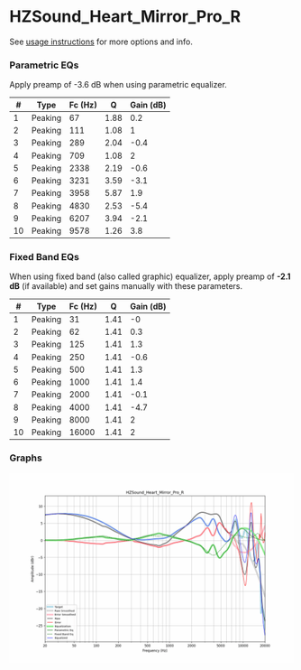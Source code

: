 # HZSound_Heart_Mirror_Pro_R
See [usage instructions](https://github.com/jaakkopasanen/AutoEq#usage) for more options and info.

### Parametric EQs
Apply preamp of -3.6 dB when using parametric equalizer.

|   # | Type    |   Fc (Hz) |    Q |   Gain (dB) |
|-----|---------|-----------|------|-------------|
|   1 | Peaking |        67 | 1.88 |         0.2 |
|   2 | Peaking |       111 | 1.08 |         1   |
|   3 | Peaking |       289 | 2.04 |        -0.4 |
|   4 | Peaking |       709 | 1.08 |         2   |
|   5 | Peaking |      2338 | 2.19 |        -0.6 |
|   6 | Peaking |      3231 | 3.59 |        -3.1 |
|   7 | Peaking |      3958 | 5.87 |         1.9 |
|   8 | Peaking |      4830 | 2.53 |        -5.4 |
|   9 | Peaking |      6207 | 3.94 |        -2.1 |
|  10 | Peaking |      9578 | 1.26 |         3.8 |

### Fixed Band EQs
When using fixed band (also called graphic) equalizer, apply preamp of **-2.1 dB** (if available) and set gains manually with these parameters.

|   # | Type    |   Fc (Hz) |    Q |   Gain (dB) |
|-----|---------|-----------|------|-------------|
|   1 | Peaking |        31 | 1.41 |        -0   |
|   2 | Peaking |        62 | 1.41 |         0.3 |
|   3 | Peaking |       125 | 1.41 |         1.3 |
|   4 | Peaking |       250 | 1.41 |        -0.6 |
|   5 | Peaking |       500 | 1.41 |         1.3 |
|   6 | Peaking |      1000 | 1.41 |         1.4 |
|   7 | Peaking |      2000 | 1.41 |        -0.1 |
|   8 | Peaking |      4000 | 1.41 |        -4.7 |
|   9 | Peaking |      8000 | 1.41 |         2   |
|  10 | Peaking |     16000 | 1.41 |         2   |

### Graphs
![](./HZSound_Heart_Mirror_Pro_R.png)
